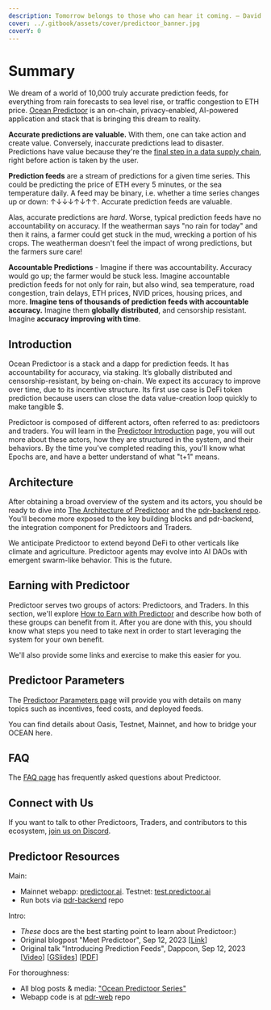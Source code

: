 ```yaml
---
description: Tomorrow belongs to those who can hear it coming. — David Bowie
cover: ../.gitbook/assets/cover/predictoor_banner.jpg
coverY: 0
---
```


# Summary
We dream of a world of 10,000 truly accurate prediction feeds, for everything from rain forecasts to sea level rise, or traffic congestion to ETH price. [Ocean Predictoor](https://predictoor.ai/) is an on-chain, privacy-enabled, AI-powered application and stack that is bringing this dream to reality.

**Accurate predictions are valuable.** With them, one can take action and create value. Conversely, inaccurate predictions lead to disaster. Predictions have value because they're the [final step in a data supply chain](https://blog.oceanprotocol.com/the-data-value-creation-loop-68e23575be02), right before action is taken by the user.

**Prediction feeds** are a stream of predictions for a given time series. This could be predicting the price of ETH every 5 minutes, or the sea temperature daily. A feed may be binary, i.e. whether a time series changes up or down: ↑↓↓↓↑↓↑↑. Accurate prediction feeds are valuable.

Alas, accurate predictions are *hard*. Worse, typical prediction feeds have no accountability on accuracy. If the weatherman says "no rain for today" and then it rains, a farmer could get stuck in the mud, wrecking a portion of his crops. The weatherman doesn't feel the impact of wrong predictions, but the farmers sure care! 

**Accountable Predictions** - Imagine if there was accountability. Accuracy would go up; the farmer would be stuck less. Imagine accountable prediction feeds for not only for rain, but also wind, sea temperature, road congestion, train delays, ETH prices, NVID prices, housing prices, and more. **Imagine tens of thousands of prediction feeds with accountable accuracy.** Imagine them **globally distributed**, and censorship resistant. Imagine **accuracy improving with time**. 

## Introduction
Ocean Predictoor is a stack and a dapp for prediction feeds. It has accountability for accuracy, via staking. It’s globally distributed and censorship-resistant, by being on-chain. We expect its accuracy to improve over time, due to its incentive structure. Its first use case is DeFi token prediction because users can close the data value-creation loop quickly to make tangible \$.  

Predictoor is composed of different actors, often referred to as: predictoors and traders. You will learn in the [Predictoor Introduction](pdr-intro.md) page, you will out more about these actors, how they are structured in the system, and their behaviors. By the time you've completed reading this, you'll know what Epochs are, and have a better understand of what "t+1" means.

## Architecture
After obtaining a broad overview of the system and its actors, you should be ready to dive into [The Architecture of Predictoor](pdr-architecture.md) and the [pdr-backend repo](https://github.com/oceanprotocol/pdr-backend). You'll become more exposed to the key building blocks and pdr-backend, the integration component for Predictoors and Traders.

We anticipate Predictoor to extend beyond DeFi to other verticals like climate and agriculture. Predictoor agents may evolve into AI DAOs with emergent swarm-like behavior. This is the future.

## Earning with Predictoor
Predictoor serves two groups of actors: Predictoors, and Traders. In this section, we'll explore [How to Earn with Predictoor](pdr-earn.md) and describe how both of these groups can benefit from it. After you are done with this, you should know what steps you need to take next in order to start leveraging the system for your own benefit.

We'll also provide some links and exercise to make this easier for you.

## Predictoor Parameters
The [Predictoor Parameters page](pdr-parameters.md) will provide you with details on many topics such as incentives, feed costs, and deployed feeds.  

You can find details about Oasis, Testnet, Mainnet, and how to bridge your OCEAN here.

## FAQ

The [FAQ page](pdr-faq.md) has frequently asked questions about Predictoor.

## Connect with Us
If you want to talk to other Predictoors, Traders, and contributors to this ecosystem, [join us on Discord](https://discord.gg/TnXjkR5).

## Predictoor Resources

Main:
- Mainnet webapp: [predictoor.ai](https://predictoor.ai). Testnet: [test.predictoor.ai](https://test.predictoor.ai)
- Run bots via [pdr-backend](https://github.com/oceanprotocol/pdr-backend) repo

Intro:
- _These_ docs are the best starting point to learn about Predictoor:)
- Original blogpost "Meet Predictoor", Sep 12, 2023 [[Link](https://blog.oceanprotocol.com/meet-predictoor-accountable-accurate-prediction-feeds-8b104d26a5d9)]
- Original talk "Introducing Prediction Feeds", Dappcon, Sep 12, 2023 [[Video](https://www.youtube.com/live/ev76qrunCn4?si=a6dw_qCgw3F3070y&t=24393)] [[GSlides](https://docs.google.com/presentation/d/118tBnWNbzuq6vL1TITGq69RKPvHWbxVUZULp8KnfPyQ/edit#slide=id.g243aace1a9a_0_681)] [[PDF](https://drive.google.com/drive/folders/1ekNmB1LcS81xfJ6ntZpzibi3PF6QFwFR)]

For thoroughness:
- All blog posts & media: ["Ocean Predictoor Series"](https://blog.oceanprotocol.com/ocean-predictoor-series-6a9122754a4d)
- Webapp code is at [pdr-web](https://github.com/oceanprotocol/pdr-web/) repo

